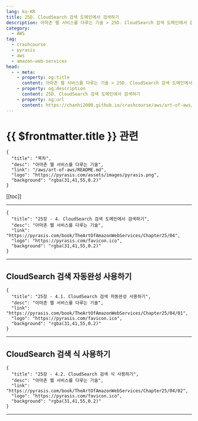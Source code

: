 ```yaml
---
lang: ko-KR
title: 25D. CloudSearch 검색 도메인에서 검색하기
description: 아마존 웹 서비스를 다루는 기술 > 25D. CloudSearch 검색 도메인에서 검색하기
category:
  - AWS
tag: 
  - crashcourse
  - pyrasis
  - aws 
  - amazon-web-services
head:
  - - meta:
    - property: og:title
      content: 아마존 웹 서비스를 다루는 기술 > 25D. CloudSearch 검색 도메인에서 검색하기
    - property: og:description
      content: 25D. CloudSearch 검색 도메인에서 검색하기
    - property: og:url
      content: https://chanhi2000.github.io/crashcourse/aws/art-of-aws/25D.html
---
```


# {{ $frontmatter.title }} 관련

```component VPCard
{
  "title": "목차",
  "desc": "아마존 웹 서비스를 다루는 기술",
  "link": "/aws/art-of-aws/README.md",
  "logo": "https://pyrasis.com/assets/images/pyrasis.png",
  "background": "rgba(31,41,55,0.2)"
}
```

[[toc]]

---

```component VPCard
{
  "title": "25장 - 4. CloudSearch 검색 도메인에서 검색하기",
  "desc": "아마존 웹 서비스를 다루는 기술",
  "link": "https://pyrasis.com/book/TheArtOfAmazonWebServices/Chapter25/04",
  "logo": "https://pyrasis.com/favicon.ico",
  "background": "rgba(31,41,55,0.2)"
}
```

<!-- TODO: 작성 -->

---

## CloudSearch 검색 자동완성 사용하기

```component VPCard
{
  "title": "25장 - 4.1. CloudSearch 검색 자동완성 사용하기",
  "desc": "아마존 웹 서비스를 다루는 기술",
  "link": "https://pyrasis.com/book/TheArtOfAmazonWebServices/Chapter25/04/01",
  "logo": "https://pyrasis.com/favicon.ico",
  "background": "rgba(31,41,55,0.2)"
}
```

<!-- TODO: 작성 -->

---

## CloudSearch 검색 식 사용하기

```component VPCard
{
  "title": "25장 - 4.2. CloudSearch 검색 식 사용하기",
  "desc": "아마존 웹 서비스를 다루는 기술",
  "link": "https://pyrasis.com/book/TheArtOfAmazonWebServices/Chapter25/04/02",
  "logo": "https://pyrasis.com/favicon.ico",
  "background": "rgba(31,41,55,0.2)"
}
```

<!-- TODO: 작성 -->

---

<TagLinks />